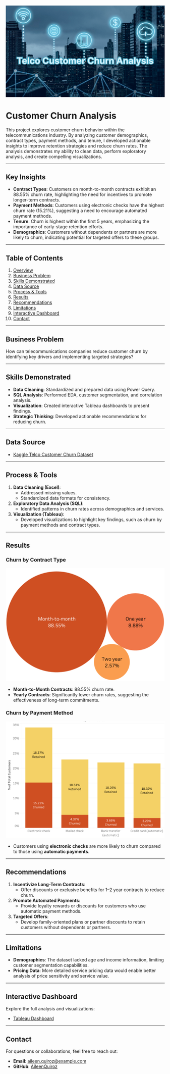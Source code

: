 ![Banner](Images/TelcoCustomerChurnAnalysis.png)

# Customer Churn Analysis

This project explores customer churn behavior within the telecommunications industry. By analyzing customer demographics, contract types, payment methods, and tenure, I developed actionable insights to improve retention strategies and reduce churn rates. The analysis demonstrates my ability to clean data, perform exploratory analysis, and create compelling visualizations.

---

## Key Insights

- **Contract Types**: Customers on month-to-month contracts exhibit an 88.55% churn rate, highlighting the need for incentives to promote longer-term contracts.
- **Payment Methods**: Customers using electronic checks have the highest churn rate (15.21%), suggesting a need to encourage automated payment methods.
- **Tenure**: Churn is highest within the first 5 years, emphasizing the importance of early-stage retention efforts.
- **Demographics**: Customers without dependents or partners are more likely to churn, indicating potential for targeted offers to these groups.

---

## Table of Contents

1. [Overview](#customer-churn-analysis)
2. [Business Problem](#business-problem)
3. [Skills Demonstrated](#skills-demonstrated)
4. [Data Source](#data-source)
5. [Process & Tools](#process--tools)
6. [Results](#results)
7. [Recommendations](#recommendations)
8. [Limitations](#limitations)
9. [Interactive Dashboard](#interactive-dashboard)
10. [Contact](#contact)

---

## Business Problem

How can telecommunications companies reduce customer churn by identifying key drivers and implementing targeted strategies?

---

## Skills Demonstrated

- **Data Cleaning**: Standardized and prepared data using Power Query.
- **SQL Analysis**: Performed EDA, customer segmentation, and correlation analysis.
- **Visualization**: Created interactive Tableau dashboards to present findings.
- **Strategic Thinking**: Developed actionable recommendations for reducing churn.

---

## Data Source

- [Kaggle Telco Customer Churn Dataset](https://www.kaggle.com/datasets/blastchar/telco-customer-churn/data)

---

## Process & Tools

1. **Data Cleaning (Excel)**:
   - Addressed missing values.
   - Standardized data formats for consistency.
2. **Exploratory Data Analysis (SQL)**:
   - Identified patterns in churn rates across demographics and services.
3. **Visualization (Tableau)**:
   - Developed visualizations to highlight key findings, such as churn by payment methods and contract types.

---

## Results

### Churn by Contract Type
![CustomerChurnbyContract](Images/CustomerChurnbyContract.png)

- **Month-to-Month Contracts**: 88.55% churn rate.
- **Yearly Contracts**: Significantly lower churn rates, suggesting the effectiveness of long-term commitments.

### Churn by Payment Method
![ChurnbyPaymentMethod](Images/ChurnbyPaymentMethod.png)

- Customers using **electronic checks** are more likely to churn compared to those using **automatic payments**.

---

## Recommendations

1. **Incentivize Long-Term Contracts**:
   - Offer discounts or exclusive benefits for 1–2 year contracts to reduce churn.
2. **Promote Automated Payments**:
   - Provide loyalty rewards or discounts for customers who use automatic payment methods.
3. **Targeted Offers**:
   - Develop family-oriented plans or partner discounts to retain customers without dependents or partners.

---

## Limitations

- **Demographics**: The dataset lacked age and income information, limiting customer segmentation capabilities.
- **Pricing Data**: More detailed service pricing data would enable better analysis of price sensitivity and service value.

---

## Interactive Dashboard

Explore the full analysis and visualizations:
- [Tableau Dashboard](https://public.tableau.com/app/profile/aileen.q/viz/TelcoCustomerChurn_17359555698340/Dashboard2?publish=yes)

---

## Contact

For questions or collaborations, feel free to reach out:
- **Email**: aileen.quiroz@example.com  
- **GitHub**: [AileenQuiroz](https://github.com/AileenQuiroz)  

